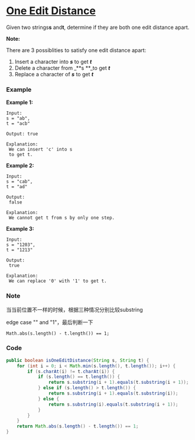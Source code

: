# [One Edit Distance](https://leetcode.com/problems/one-edit-distance/description/)

Given two strings**s** and**t**, determine if they are both one edit distance apart.

**Note:**

There are 3 possiblities to satisfy one edit distance apart:

1. Insert a character into _**s**_ to get _**t**_
2. Delete a character from _**s **_to get _**t**_
3. Replace a character of _**s**_ to get _**t**_

### Example

**Example 1:**

```
Input:
s = "ab", 
t = "acb"

Output: true

Explanation:
 We can insert 'c' into s
 to get t.
```

**Example 2:**

```
Input:
s = "cab", 
t = "ad"

Output:
 false

Explanation:
 We cannot get t from s by only one step.
```

**Example 3:**

```
Input:
s = "1203", 
t = "1213"

Output:
 true

Explanation:
 We can replace '0' with '1' to get t.
```

### Note

当当前位置不一样的时候，根据三种情况分别比较substring

edge case "" and "1"，最后判断一下

```
Math.abs(s.length() - t.length()) == 1;
```

### Code 

```java
public boolean isOneEditDistance(String s, String t) {
    for (int i = 0; i < Math.min(s.length(), t.length()); i++) {
        if (s.charAt(i) != t.charAt(i)) {
            if (s.length() == t.length()) {
                return s.substring(i + 1).equals(t.substring(i + 1));    
            } else if (s.length() > t.length()) {
                return s.substring(i + 1).equals(t.substring(i));
            } else {
                return s.substring(i).equals(t.substring(i + 1));
            }
        }
    }
    return Math.abs(s.length() - t.length()) == 1;
}
```



